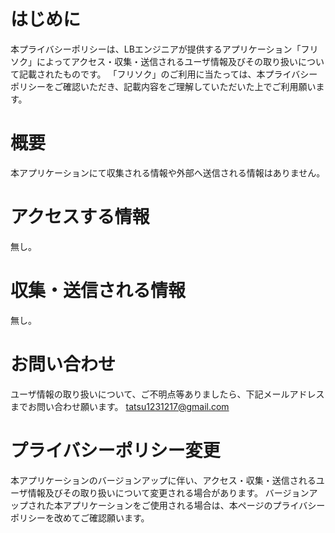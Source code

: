 # はじめに
本プライバシーポリシーは、LBエンジニアが提供するアプリケーション「フリソク」によってアクセス・収集・送信されるユーザ情報及びその取り扱いについて記載されたものです。
「フリソク」のご利用に当たっては、本プライバシーポリシーをご確認いただき、記載内容をご理解していただいた上でご利用願います。

# 概要
本アプリケーションにて収集される情報や外部へ送信される情報はありません。

# アクセスする情報
無し。

# 収集・送信される情報
無し。

# お問い合わせ
ユーザ情報の取り扱いについて、ご不明点等ありましたら、下記メールアドレスまでお問い合わせ願います。
tatsu1231217@gmail.com

# プライバシーポリシー変更
本アプリケーションのバージョンアップに伴い、アクセス・収集・送信されるユーザ情報及びその取り扱いについて変更される場合があります。
バージョンアップされた本アプリケーションをご使用される場合は、本ページのプライバシーポリシーを改めてご確認願います。
